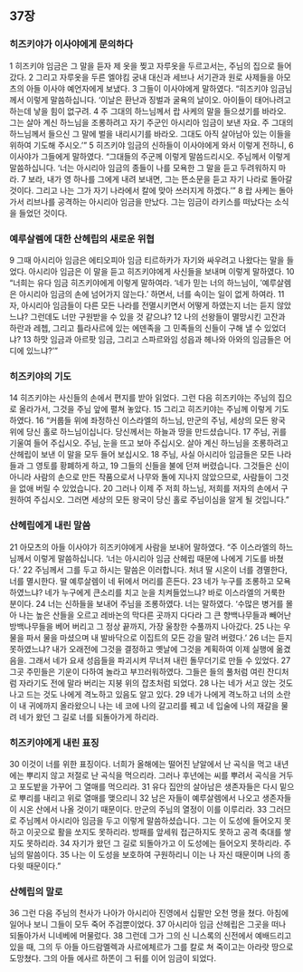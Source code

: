## 37장
### 히즈키야가 이사야에게 문의하다
1 히즈키야 임금은 그 말을 듣자 제 옷을 찢고 자루옷을 두르고서는, 주님의 집으로 들어갔다.
2 그리고 자루옷을 두른 엘야킴 궁내 대신과 세브나 서기관과 원로 사제들을 아모츠의 아들 이사야 예언자에게 보냈다.
3 그들이 이사야에게 말하였다. “히즈키야 임금님께서 이렇게 말씀하십니다. ‘이날은 환난과 징벌과 굴욕의 날이오. 아이들이 태어나려고 하는데 낳을 힘이 없구려.
4 주 그대의 하느님께서 랍 사케의 말을 들으셨기를 바라오. 그는 살아 계신 하느님을 조롱하려고 자기 주군인 아시리아 임금이 보낸 자요. 주 그대의 하느님께서 들으신 그 말에 벌을 내리시기를 바라오. 그대도 아직 살아남아 있는 이들을 위하여 기도해 주시오.’”
5 히즈키야 임금의 신하들이 이사야에게 와서 이렇게 전하니,
6 이사야가 그들에게 말하였다. “그대들의 주군께 이렇게 말씀드리시오. 주님께서 이렇게 말씀하십니다. ‘너는 아시리아 임금의 종들이 나를 모욕한 그 말을 듣고 두려워하지 마라.
7 보라, 내가 영 하나를 그에게 내려 보내면, 그는 뜬소문을 듣고 자기 나라로 돌아갈 것이다. 그리고 나는 그가 자기 나라에서 칼에 맞아 쓰러지게 하겠다.’”
8 랍 사케는 돌아가서 리브나를 공격하는 아시리아 임금을 만났다. 그는 임금이 라키스를 떠났다는 소식을 들었던 것이다.
### 예루살렘에 대한 산헤립의 새로운 위협
9 그때 아시리아 임금은 에티오피아 임금 티르하카가 자기와 싸우려고 나왔다는 말을 들었다. 아시리아 임금은 이 말을 듣고 히즈키야에게 사신들을 보내며 이렇게 말하였다.
10 “너희는 유다 임금 히즈키야에게 이렇게 말하여라. ‘네가 믿는 너의 하느님이, ′예루살렘은 아시리아 임금의 손에 넘어가지 않는다.′ 하면서, 너를 속이는 일이 없게 하여라.
11 자, 아시리아 임금들이 다른 모든 나라를 전멸시키면서 어떻게 하였는지 너는 듣지 않았느냐? 그런데도 너만 구원받을 수 있을 것 같으냐?
12 나의 선왕들이 멸망시킨 고잔과 하란과 레쳅, 그리고 틀라사르에 있는 에덴족을 그 민족들의 신들이 구해 낼 수 있었더냐?
13 하맛 임금과 아르팟 임금, 그리고 스파르와임 성읍과 헤나와 아와의 임금들은 어디에 있느냐?’”
### 히즈키야의 기도
14 히즈키야는 사신들의 손에서 편지를 받아 읽었다. 그런 다음 히즈키야는 주님의 집으로 올라가서, 그것을 주님 앞에 펼쳐 놓았다.
15 그리고 히즈키야는 주님께 이렇게 기도하였다.
16 “커룹들 위에 좌정하신 이스라엘의 하느님, 만군의 주님, 세상의 모든 왕국 위에 당신 홀로 하느님이십니다. 당신께서는 하늘과 땅을 만드셨습니다.
17 주님, 귀를 기울여 들어 주십시오. 주님, 눈을 뜨고 보아 주십시오. 살아 계신 하느님을 조롱하려고 산헤립이 보낸 이 말을 모두 들어 보십시오.
18 주님, 사실 아시리아 임금들은 모든 나라들과 그 영토를 황폐하게 하고,
19 그들의 신들을 불에 던져 버렸습니다. 그것들은 신이 아니라 사람의 손으로 만든 작품으로서 나무와 돌에 지나지 않았으므로, 사람들이 그것을 없애 버릴 수 있었습니다.
20 그러나 이제 주 저희 하느님, 저희를 저자의 손에서 구원하여 주십시오. 그러면 세상의 모든 왕국이 당신 홀로 주님이심을 알게 될 것입니다.”
### 산헤립에게 내린 말씀
21 아모츠의 아들 이사야가 히즈키야에게 사람을 보내어 말하였다. “주 이스라엘의 하느님께서 이렇게 말씀하십니다. ‘너는 아시리아 임금 산헤립 때문에 나에게 기도를 바쳤다.’
22 주님께서 그를 두고 하시는 말씀은 이러합니다. 처녀 딸 시온이 너를 경멸한다, 너를 멸시한다. 딸 예루살렘이 네 뒤에서 머리를 흔든다.
23 네가 누구를 조롱하고 모욕하였느냐? 네가 누구에게 큰소리를 치고 눈을 치켜들었느냐? 바로 이스라엘의 거룩한 분이다.
24 너는 신하들을 보내어 주님을 조롱하였다. 너는 말하였다. ‘수많은 병거를 몰아 나는 높은 산들을 오르고 레바논의 막다른 곳까지 다다라 그 큰 향백나무들과 빼어난 방백나무들을 베어 버리고 그 정상 끝까지, 가장 울창한 수풀까지 나아갔다.
25 나는 우물을 파서 물을 마셨으며 내 발바닥으로 이집트의 모든 강을 말려 버렸다.’
26 너는 듣지 못하였느냐? 내가 오래전에 그것을 결정하고 옛날에 그것을 계획하여 이제 실행에 옮겼음을. 그래서 네가 요새 성읍들을 파괴시켜 무너져 내린 돌무더기로 만들 수 있었다.
27 그곳 주민들은 기운이 다하여 놀라고 부끄러워하였다. 그들은 들의 풀처럼 여린 잔디처럼 자라기도 전에 말라 버리는 지붕 위의 잡초처럼 되었다.
28 나는 네가 서고 앉는 것도 나고 드는 것도 나에게 격노하고 있음도 알고 있다.
29 네가 나에게 격노하고 너의 소란이 내 귀에까지 올라왔으니 나는 네 코에 나의 갈고리를 꿰고 네 입술에 나의 재갈을 물려 네가 왔던 그 길로 너를 되돌아가게 하리라.
### 히즈키야에게 내린 표징
30 이것이 너를 위한 표징이다. 너희가 올해에는 떨어진 낟알에서 난 곡식을 먹고 내년에는 뿌리지 않고 저절로 난 곡식을 먹으리라. 그러나 후년에는 씨를 뿌려서 곡식을 거두고 포도밭을 가꾸어 그 열매를 먹으리라.
31 유다 집안의 살아남은 생존자들은 다시 밑으로 뿌리를 내리고 위로 열매를 맺으리니
32 남은 자들이 예루살렘에서 나오고 생존자들이 시온 산에서 나올 것이기 때문이다. 만군의 주님의 열정이 이를 이루리라.
33 그러므로 주님께서 아시리아 임금을 두고 이렇게 말씀하셨습니다. 그는 이 도성에 들어오지 못하고 이곳으로 활을 쏘지도 못하리라. 방패를 앞세워 접근하지도 못하고 공격 축대를 쌓지도 못하리라.
34 자기가 왔던 그 길로 되돌아가고 이 도성에는 들어오지 못하리라. 주님의 말씀이다.
35 나는 이 도성을 보호하여 구원하리니 이는 나 자신 때문이며 나의 종 다윗 때문이다.”
### 산헤립의 말로
36 그런 다음 주님의 천사가 나아가 아시리아 진영에서 십팔만 오천 명을 쳤다. 아침에 일어나 보니 그들이 모두 죽어 주검뿐이었다.
37 아시리아 임금 산헤립은 그곳을 떠나 되돌아가서 니네베에 머물렀다.
38 그런데 그가 그의 신 니스록의 신전에서 예배드리고 있을 때, 그의 두 아들 아드람멜렉과 사르에체르가 그를 칼로 쳐 죽이고는 아라랏 땅으로 도망쳤다. 그의 아들 에사르 하똔이 그 뒤를 이어 임금이 되었다.
